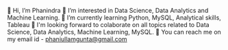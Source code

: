 👋 Hi, I’m Phanindra
👀 I’m interested in Data Science, Data Analytics and Machine Learning.
🌱 I’m currently learning Python, MySQL, Analytical skills, Tableau
💞️ I'm looking forward to colaborate on all topics related to Data Science, Data Analytics, Machine Learning, MySQL.
🚀 You can reach me on my email id - phaniullamgunta@gmail.com
